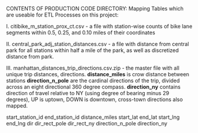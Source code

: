CONTENTS OF PRODUCTION CODE DIRECTORY:
Mapping Tables which are useable for ETL Processes on this project:

I. citibike_m_station_prox_ct.csv - a file with station-wise counts of bike lane segments within 0.5, 0.25, and 0.10 miles of their coordinates


II. central_park_adj_station_distances.csv - a file with distance from central park for all stations within half a mile of the park, as well as discretized distance from park.


III. manhattan_distances_trip_directions.csv.zip - the master file with all unique trip distances, directions.
**distance_miles** is crow distance between stations
**direction_n_pole** are the cardinal directions of the trip, divided across an eight directional 360 degree compass.
**direction_ny** contains direction of travel relative to NY (using degree of bearing minus 29 degrees), UP is uptown, DOWN is downtown, cross-town directions also mapped.

start_station_id	end_station_id	distance_miles	start_lat	end_lat	start_lng	end_lng	dir	dir_rect_pole	dir_rect_ny	direction_n_pole	direction_ny
